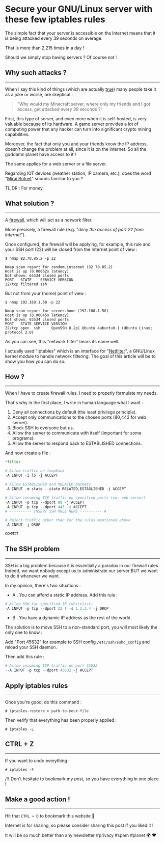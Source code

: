 # Secure your GNU/Linux server with these few iptables rules


The simple fact that your server is accessible on the Internet means that it is being attacked every 39 seconds on average. 

That is more than 2,215 times in a day !

Should we simply stop having servers ? Of course not !  



## Why such attacks ?
---
When I say this kind of things (which are actually [true](https://enme.umd.edu/news/story/study-hackers-attack-every-39-seconds)) many people take it as a joke or worse, are skeptical :

> "Why would my Minecraft server, where only my friends and I got access, get attacked every 39 seconds ?" 

First, this type of server, and even more when it is self-hosted, is very valuable because of its hardware. A game server provides a lot of computing power that any hacker can turn into significant crypto mining capabilities.

Moreover, the fact that only you and your friends know the IP address, doesn't change the problem at all, since it is on the internet. So all the goddamn planet have access to it !

The same applies for a web server or a file server.

Regarding IOT devices (weather station, IP camera, etc.), does the word "[Mirai Botnet](https://en.wikipedia.org/wiki/Mirai_(malware))" sounds familiar to you ?

TL;DR : For money. 

## What solution ?
---

A [firewall](https://en.wikipedia.org/wiki/Firewall_(computing)), which will act as a network filter. 

More precisely, a firewall rule (e.g. "_deny the access of port 22 from Internet_"). 

Once configured, the firewall will be applying, for example, this rule and your SSH port (22) will be closed from the Internet point of view :  

```
$ nmap 82.70.85.2 -p 22

Nmap scan report for random.internet (82.70.85.2)
Host is up (0.00052s latency).
Not shown: 65534 closed ports
PORT   STATE    SERVICE VERSION
22/tcp filtered ssh
```

But not from your (home) point of view : 

```
$ nmap 192.168.1.58 -p 22

Nmap scan report for server.home (192.168.1.58)
Host is up (0.00045s latency).
Not shown: 65534 closed ports
PORT   STATE SERVICE VERSION
22/tcp open  ssh     OpenSSH 8.2p1 Ubuntu 4ubuntu0.1 (Ubuntu Linux; protocol 2.0)
```

As you can see, this "network filter" bears its name well. 

I actually used "iptables" which is an interface for "[Netfilter](https://en.wikipedia.org/wiki/Netfilter)", a GNU/Linux kernel module to handle network filtering. The goal of this article will be to show you how you can do so.

## How ?
---

When I have to create firewall rules, I need to properly formulate my needs. 

That's why in the first place, I write in human language what I want :

1. Deny all connections by default (the least privilege principle).
2. Accept only communications to the chosen ports (80,443 for web server).
3. Block SSH to everyone but us.
4. Allow the server to communicate with itself (important for some programs).
5. Allow the server to respond back to ESTABLISHED connections.

And now create a file :

```python
*filter

# Allow traffic on loopback
-A INPUT -i lo -j ACCEPT

# Allow ESTABLISHED and RELATED packets
-A INPUT -m state --state RELATED,ESTABLISHED -j ACCEPT

# Allow incoming TCP traffic on specified ports (ex: web server)
-A INPUT -p tcp --dport 80 -j ACCEPT
-A INPUT -p tcp --dport 443 -j ACCEPT
# ---------- INSERT SSH RULE HERE ---------- #

# Reject traffic other than for the rules mentioned above
-A INPUT -j DROP

COMMIT
```

## The SSH problem
---

SSH is a big problem because it is essentially a paradox in our firewall rules. 
Indeed, we want nobody except us to administrate our server BUT we want to do it whenever we want.


In my opinion, there's two situations : 

- A . You can afford a static IP address. Add this rule :

```python
# Allow SSH for specified IP (whitelist)
-A INPUT -p tcp --dport 22 ! -s 1.2.3.4 -j DROP
```

- B . You have a dynamic IP address as the rest of the world. 

The solution is to move SSH to a non-standard port, you will most likely the only one to know :

Add "Port 45632" for example to SSH config `/etc/ssh/sshd_config` and reload your SSH daemon. 

Then add this rule : 

```python
# Allow incoming TCP traffic on port 45632  
--A INPUT -p tcp --dport 45632 -j ACCEPT
```

## Apply iptables rules
---

Once you're good, do this command : 

`# iptables-restore > path-to-your-file`

Then verify that everything has been properly applied : 

`# iptables -L`

## CTRL + Z
---

If you want to undo everything : 

`# iptables -F`

/!\ Don't hesitate to bookmark my post, so you have everything in one place !

## Make a good action ! 
---

Hit that `CTRL + D` to bookmark this website 🔖

Internet is for sharing, so please consider sharing this post if you liked it !

It will be so much better than any newsletter #privacy #spam #planet 🌍 ❤️
